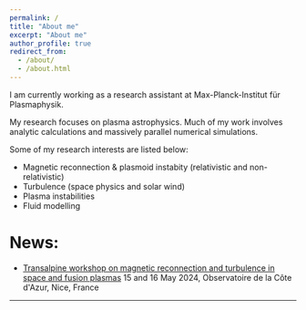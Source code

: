 ```yaml
---
permalink: /
title: "About me"
excerpt: "About me"
author_profile: true
redirect_from: 
  - /about/
  - /about.html
---
```


I am currently working as a research assistant at Max-Planck-Institut für Plasmaphysik. 
<!--Prior to this position, I worked as a postdoctoral research assistant in the <a href="https://fluid.oca.eu/fr/fluid">Fluid and Plasma Research Group</a> at <a href="https://lagrange.oca.eu/fr/accueil-lagrange">Laboratoire Lagrange, under the joint supervision of Emanuele Tassi and <a href="https://www.oca.eu/fr/thierry-passot">Thierry Passot</a>. -->

My research focuses on plasma astrophysics. Much of my work involves analytic calculations and massively parallel numerical simulations. 

<!--My research work is concerned with the universal process of magnetic reconnection. This process is a complex mutli-scale phenomenon responsible for triggering powerful releases of magnetic energy in astrophysical plasmas, such as solar flares. More recently, the investigation of instabilities in reconnecting current sheets and the subsequent formation of secondary magnetic islands, known as plasmoids, has significantly contributed to our understanding of magnetic reconnection.-->

Some of my research interests are listed below:

- Magnetic reconnection & plasmoid instabity (relativistic and non-relativistic)
- Turbulence (space physics and solar wind)
- Plasma instabilities
- Fluid modelling

<p></p>
<p></p>

News:
==
* [Transalpine workshop on magnetic reconnection and turbulence in space and fusion plasmas](https://www.oca.eu/en/workshop) 15 and 16 May 2024, Observatoire de la Côte d'Azur, Nice, France
____



<!--During my PhD, I focused on addressing various aspects of collisionless reconnection in two-dimensional systems. Specifically, I conducted simulations and mathematical modeling to explore the fundamental physics of this process. Additionally, I investigated the impact of an anisotropic equilibrium temperature distribution and a finite βe parameter on magnetic reconnection and the formation of plasmoids.-->

